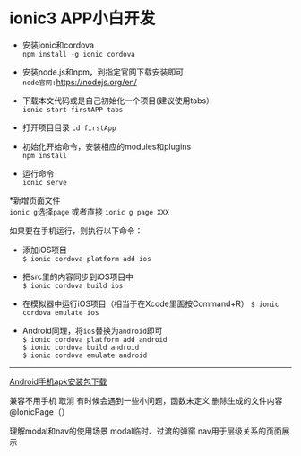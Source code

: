 # ionic3 APP小白开发

* 安装ionic和cordova <br>
`npm install -g ionic cordova`

* 安装node.js和npm，到指定官网下载安装即可<br>
`node官网:`https://nodejs.org/en/

* 下载本文代码或是自己初始化一个项目(建议使用tabs）<br>
`ionic start firstAPP tabs`

* 打开项目目录 
`cd firstApp`

* 初始化开始命令，安装相应的modules和plugins <br>
`npm install`

* 运行命令 <br>
`ionic serve`

*新增页面文件<br>
`ionic g`选择`page`
或者直接 `ionic g page XXX`



如果要在手机运行，则执行以下命令： 
 
- 添加iOS项目  
`$ ionic cordova platform add ios`  
- 把src里的内容同步到iOS项目中  
`$ ionic cordova build ios`  
- 在模拟器中运行iOS项目（相当于在Xcode里面按Command+R）
`$ ionic cordova emulate ios`  
  
- Android同理，将`ios`替换为`android`即可  
`$ ionic cordova platform add android`  
`$ ionic cordova build android`  
`$ ionic cordova emulate android`  


***
[Android手机apk安装包下载](APP开发中)


兼容不用手机
<span ionic-text color="primary" showWhen="ios">取消</span>
<ion-icon name="md-close" showWhen="android"></ion-icon>
有时候会遇到一些小问题，函数未定义
删除生成的文件内容 @IonicPage（）

理解modal和nav的使用场景
modal临时、过渡的弹窗
nav用于层级关系的页面展示 
